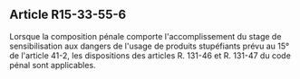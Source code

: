 Article R15-33-55-6
----
Lorsque la composition pénale comporte l'accomplissement du stage de
sensibilisation aux dangers de l'usage de produits stupéfiants prévu au 15° de
l'article 41-2, les dispositions des articles R. 131-46 et R. 131-47 du code
pénal sont applicables.
